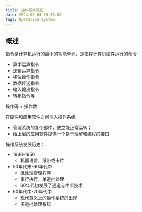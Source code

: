 ```yaml
---
title: 操作系统笔记
date: 2024-03-04 19:18:00
tags: Operation System
---
```


## 概述

指令是计算机运行的最小的功能单元，是指挥计算机硬件运行的命令

- 算术运算指令
- 逻辑运算指令
- 移位操作指令
- 数据传送指令
- 输入输出指令
- 转移指令等

操作码 + 操作数

在硬件和应用软件之间引入操作系统

- 管理系统的各个部件，使之能正常运转；
- 给上层的应用软件提供一个易于理解和编程的接口

操作系统发展历史：

- 1946-1950
  - 机器语言，纸带或卡片
- 50年代末-60年代中
  - 批处理管理程序
  - 串行执行，单道批处理
  - 60年代初发展了通道与中断技术
- 60年代中-70年代中
  - 现代意义上的操作系统的出现
  - 多道批处理系统